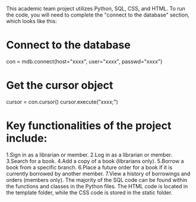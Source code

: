 This academic team project utilizes Python, SQL, CSS, and HTML. To run the code, you will need to complete the "connect to the database" section, which looks like this:
# Connect to the database
con = mdb.connect(host="xxxx", user="xxxx", passwd="xxxx")
# Get the cursor object
cursor = con.cursor()
cursor.execute("xxxx;")
# Key functionalities of the project include:
  1.Sign in as a librarian or member.
  2.Log in as a librarian or member.
  3.Search for a book.
  4.Add a copy of a book (librarians only).
  5.Borrow a book from a specific branch.
  6.Place a future order for a book if it is currently borrowed by another member.
  7.View a history of borrowings and orders (members only).
The majority of the SQL code can be found within the functions and classes in the Python files. The HTML code is located in the template folder, while the CSS code is stored in the static folder.
